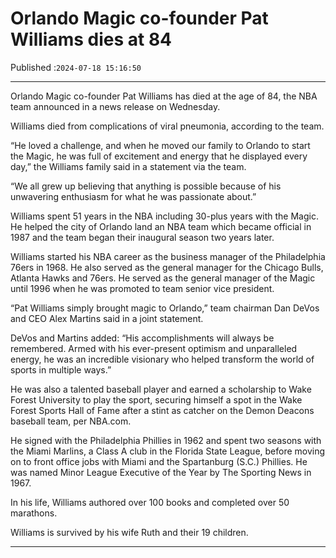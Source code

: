 # Orlando Magic co-founder Pat Williams dies at 84

Published :`2024-07-18 15:16:50`

---

Orlando Magic co-founder Pat Williams has died at the age of 84, the NBA team announced in a news release on Wednesday.

Williams died from complications of viral pneumonia, according to the team.

“He loved a challenge, and when he moved our family to Orlando to start the Magic, he was full of excitement and energy that he displayed every day,” the Williams family said in a statement via the team.

“We all grew up believing that anything is possible because of his unwavering enthusiasm for what he was passionate about.”

Williams spent 51 years in the NBA including 30-plus years with the Magic. He helped the city of Orlando land an NBA team which became official in 1987 and the team began their inaugural season two years later.

Williams started his NBA career as the business manager of the Philadelphia 76ers in 1968. He also served as the general manager for the Chicago Bulls, Atlanta Hawks and 76ers. He served as the general manager of the Magic until 1996 when he was promoted to team senior vice president.

“Pat Williams simply brought magic to Orlando,” team chairman Dan DeVos and CEO Alex Martins said in a joint statement.

DeVos and Martins added: “His accomplishments will always be remembered. Armed with his ever-present optimism and unparalleled energy, he was an incredible visionary who helped transform the world of sports in multiple ways.”

He was also a talented baseball player and earned a scholarship to Wake Forest University to play the sport, securing himself a spot in the Wake Forest Sports Hall of Fame after a stint as catcher on the Demon Deacons baseball team, per NBA.com.

He signed with the Philadelphia Phillies in 1962 and spent two seasons with the Miami Marlins, a Class A club in the Florida State League, before moving on to front office jobs with Miami and the Spartanburg (S.C.) Phillies. He was named Minor League Executive of the Year by The Sporting News in 1967.

In his life, Williams authored over 100 books and completed over 50 marathons.

Williams is survived by his wife Ruth and their 19 children.

---

